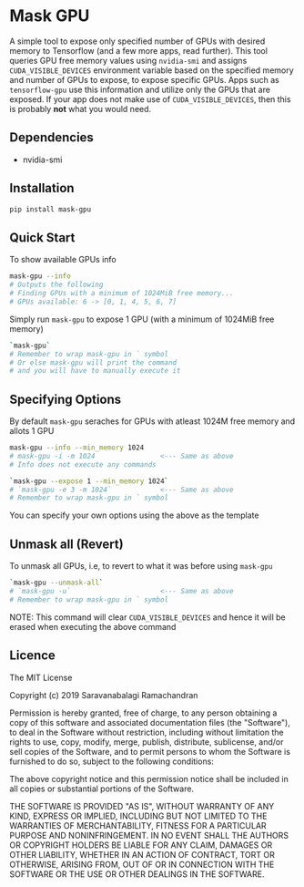 # Mask GPU
A simple tool to expose only specified number of GPUs with desired memory to Tensorflow (and a few more apps, read further). This tool queries GPU free memory values using `nvidia-smi` and assigns `CUDA_VISIBLE_DEVICES` environment variable based on the specified memory and number of GPUs to expose, to expose specific GPUs. Apps such as `tensorflow-gpu` use this information and utilize only the GPUs that are exposed. If your app does not make use of `CUDA_VISIBLE_DEVICES`, then this is probably **not** what you would need.

## Dependencies
- nvidia-smi

## Installation
```sh
pip install mask-gpu
```
## Quick Start

To show available GPUs info
```sh
mask-gpu --info
# Outputs the following
# Finding GPUs with a minimum of 1024MiB free memory...
# GPUs available: 6 -> [0, 1, 4, 5, 6, 7]
```

Simply run ``mask-gpu`` to expose 1 GPU (with a minimum of 1024MiB free memory)
```sh
`mask-gpu`
# Remember to wrap mask-gpu in ` symbol
# Or else mask-gpu will print the command
# and you will have to manually execute it
```

## Specifying Options

By default `mask-gpu` seraches for GPUs with atleast 1024M free memory and allots 1 GPU
```sh
mask-gpu --info --min_memory 1024
# mask-gpu -i -m 1024                <--- Same as above
# Info does not execute any commands

`mask-gpu --expose 1 --min_memory 1024`
# `mask-gpu -e 3 -m 1024`            <--- Same as above
# Remember to wrap mask-gpu in ` symbol
```
You can specify your own options using the above as the template

## Unmask all (Revert)

To unmask all GPUs, i.e, to revert to what it was before using `mask-gpu`

```sh
`mask-gpu --unmask-all`
# `mask-gpu -u`                      <--- Same as above
# Remember to wrap mask-gpu in ` symbol
```

NOTE: This command will clear `CUDA_VISIBLE_DEVICES` and hence it will be erased when executing the above command

## Licence

The MIT License

Copyright (c) 2019 Saravanabalagi Ramachandran

Permission is hereby granted, free of charge, to any person obtaining a copy
of this software and associated documentation files (the "Software"), to deal
in the Software without restriction, including without limitation the rights
to use, copy, modify, merge, publish, distribute, sublicense, and/or sell
copies of the Software, and to permit persons to whom the Software is
furnished to do so, subject to the following conditions:

The above copyright notice and this permission notice shall be included in
all copies or substantial portions of the Software.

THE SOFTWARE IS PROVIDED "AS IS", WITHOUT WARRANTY OF ANY KIND, EXPRESS OR
IMPLIED, INCLUDING BUT NOT LIMITED TO THE WARRANTIES OF MERCHANTABILITY,
FITNESS FOR A PARTICULAR PURPOSE AND NONINFRINGEMENT. IN NO EVENT SHALL THE
AUTHORS OR COPYRIGHT HOLDERS BE LIABLE FOR ANY CLAIM, DAMAGES OR OTHER
LIABILITY, WHETHER IN AN ACTION OF CONTRACT, TORT OR OTHERWISE, ARISING FROM,
OUT OF OR IN CONNECTION WITH THE SOFTWARE OR THE USE OR OTHER DEALINGS IN
THE SOFTWARE.
